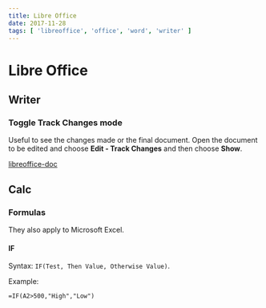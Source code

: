```yaml
---
title: Libre Office
date: 2017-11-28
tags: [ 'libreoffice', 'office', 'word', 'writer' ]
---
```


# Libre Office

## Writer

### Toggle Track Changes mode

Useful to see the changes made or the final document. Open the document to be
edited and choose **Edit - Track Changes** and then choose **Show**.

[libreoffice-doc](https://help.libreoffice.org/Common/Recording_Changes)

## Calc

### Formulas

They also apply to Microsoft Excel.

#### IF

Syntax: `IF(Test, Then Value, Otherwise Value)`.

Example:

```excel
=IF(A2>500,"High","Low")
```
